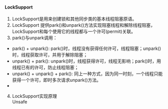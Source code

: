 #### LockSupport

1. LockSupport是用来创建锁和其他同步类的基本线程阻塞原语。 </br>
2. LockSupport 提供park()和unpark()方法实现阻塞线程和解除线程阻塞，LockSupport和每个使用它的线程都与一个许可(permit)关联。</br>
3. park()与unpark调用： </br>
  * park() + unpark(): park()时，线程没有获得任何许可，线程阻塞；unpark()时，线程获取许可，并用于解除阻塞； </br>
  * unpark() + park(): unpark()时，线程获得许可，线程无影响；park()时，用线程已有的许可，防止线程阻塞； </br>
  * unpark() + unpark() + park(): 同上一种方式，因为同一时刻，一个线程只能获得一个许可，即时多次请求unpark()方法。 </br>
  * 
4. LockSupport实现原理 </br>
Unsafe </br>
